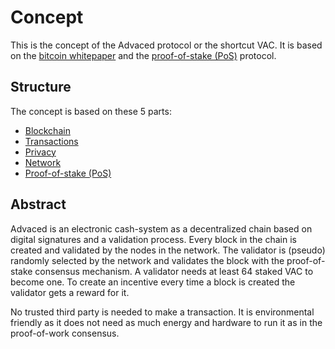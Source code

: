 # Concept
This is the concept of the Advaced protocol or the shortcut VAC.
It is based on the [bitcoin whitepaper](https://bitcoin.org/bitcoin.pdf) and the [proof-of-stake (PoS)](https://en.wikipedia.org/wiki/Proof_of_stake) protocol.

## Structure
The concept is based on these 5 parts:

- [Blockchain](./blockchain.md)
- [Transactions](./transactions.md)
- [Privacy](./privacy.md)
- [Network](./network.md)
- [Proof-of-stake (PoS)](./proof-of-stake.md)

## Abstract
Advaced is an electronic cash-system as a decentralized chain based on digital signatures and a validation process.
Every block in the chain is created and validated by the nodes in the network. 
The validator is (pseudo) randomly selected by the network and validates the block with the proof-of-stake consensus mechanism. 
A validator needs at least 64 staked VAC to become one.
To create an incentive every time a block is created the validator gets a reward for it.

No trusted third party is needed to make a transaction.
It is environmental friendly as it does not need as much energy and hardware to run it as in the proof-of-work consensus.
